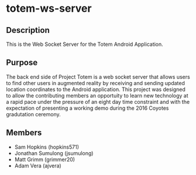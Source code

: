 # totem-ws-server

## Description
This is the Web Socket Server for the Totem Android Application. 

## Purpose
The back end side of Project Totem is a web socket server that allows users to find other users in augmented reality by receiving and sending updated location coordinates to the Android application. This project was designed to allow the contributing members an opportuity to learn new technology at a rapid pace under the pressure of an eight day time constraint and with the expectation of presenting a working demo during the 2016 Coyotes gradutation ceremony.

## Members
* Sam Hopkins (hopkins571)
* Jonathan Sumulong (jsumulong)
* Matt Grimm (grimmer20)
* Adam Vera (ajvera)

